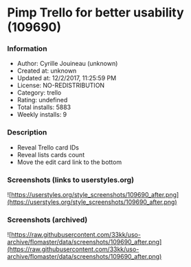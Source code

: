 # Pimp Trello for better usability (109690)

### Information
- Author: Cyrille Jouineau (unknown)
- Created at: unknown
- Updated at: 12/2/2017, 11:25:59 PM
- License: NO-REDISTRIBUTION
- Category: trello
- Rating: undefined
- Total installs: 5883
- Weekly installs: 9


### Description
<ul>
<li>Reveal Trello card IDs</li>
<li>Reveal lists cards count</li>
<li>Move the edit card link to the bottom</li>
</ul>


### Screenshots (links to userstyles.org)
![https://userstyles.org/style_screenshots/109690_after.png](https://userstyles.org/style_screenshots/109690_after.png)


### Screenshots (archived)
![https://raw.githubusercontent.com/33kk/uso-archive/flomaster/data/screenshots/109690_after.png](https://raw.githubusercontent.com/33kk/uso-archive/flomaster/data/screenshots/109690_after.png)
